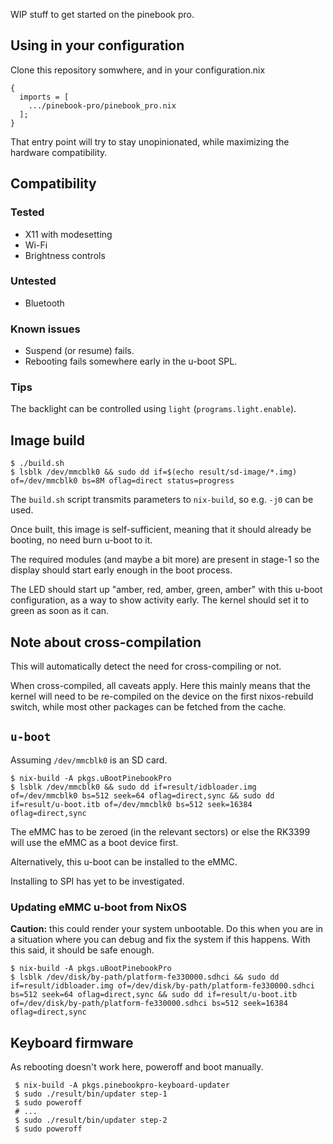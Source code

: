 WIP stuff to get started on the pinebook pro.

## Using in your configuration

Clone this repository somwhere, and in your configuration.nix

```
{
  imports = [
    .../pinebook-pro/pinebook_pro.nix
  ];
}
```

That entry point will try to stay unopinionated, while maximizing the hardware
compatibility.

## Compatibility

### Tested

 * X11 with modesetting
 * Wi-Fi
 * Brightness controls

### Untested

 * Bluetooth

### Known issues

 * Suspend (or resume) fails.
 * Rebooting fails somewhere early in the u-boot SPL.

### Tips

The backlight can be controlled using `light` (`programs.light.enable`).

## Image build

```
$ ./build.sh
$ lsblk /dev/mmcblk0 && sudo dd if=$(echo result/sd-image/*.img) of=/dev/mmcblk0 bs=8M oflag=direct status=progress
```

The `build.sh` script transmits parameters to `nix-build`, so e.g. `-j0` can
be used.

Once built, this image is self-sufficient, meaning that it should already be
booting, no need burn u-boot to it.

The required modules (and maybe a bit more) are present in stage-1 so the
display should start early enough in the boot process.

The LED should start up "amber, red, amber, green, amber" with this u-boot
configuration, as a way to show activity early. The kernel should set it to
green as soon as it can.

## Note about cross-compilation

This will automatically detect the need for cross-compiling or not.

When cross-compiled, all caveats apply. Here this mainly means that the kernel
will need to be re-compiled on the device on the first nixos-rebuild switch,
while most other packages can be fetched from the cache.

## `u-boot`

Assuming `/dev/mmcblk0` is an SD card.

```
$ nix-build -A pkgs.uBootPinebookPro
$ lsblk /dev/mmcblk0 && sudo dd if=result/idbloader.img of=/dev/mmcblk0 bs=512 seek=64 oflag=direct,sync && sudo dd if=result/u-boot.itb of=/dev/mmcblk0 bs=512 seek=16384 oflag=direct,sync
```

The eMMC has to be zeroed (in the relevant sectors) or else the RK3399 will use
the eMMC as a boot device first.

Alternatively, this u-boot can be installed to the eMMC.

Installing to SPI has yet to be investigated.

### Updating eMMC u-boot from NixOS

**Caution:** this could render your system unbootable. Do this when you are in
a situation where you can debug and fix the system if this happens. With this
said, it should be safe enough.

```
$ nix-build -A pkgs.uBootPinebookPro
$ lsblk /dev/disk/by-path/platform-fe330000.sdhci && sudo dd if=result/idbloader.img of=/dev/disk/by-path/platform-fe330000.sdhci bs=512 seek=64 oflag=direct,sync && sudo dd if=result/u-boot.itb of=/dev/disk/by-path/platform-fe330000.sdhci bs=512 seek=16384 oflag=direct,sync
```

## Keyboard firmware

As rebooting doesn't work here, poweroff and boot manually.

```
 $ nix-build -A pkgs.pinebookpro-keyboard-updater
 $ sudo ./result/bin/updater step-1
 $ sudo poweroff
 # ...
 $ sudo ./result/bin/updater step-2
 $ sudo poweroff
```
